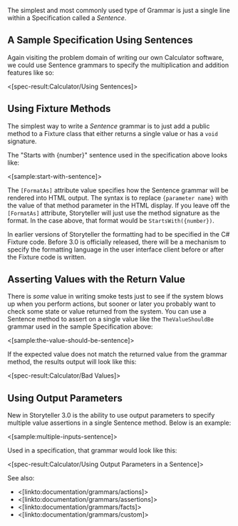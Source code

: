 <!--Title:Sentences-->

The simplest and most commonly used type of Grammar is just a single line within a Specification called a _Sentence_.

## A Sample Specification Using Sentences

Again visiting the problem domain of writing our own Calculator software, we could use Sentence grammars to specify the multiplication and addition features like so:

<[spec-result:Calculator/Using Sentences]>

## Using Fixture Methods

The simplest way to write a _Sentence_ grammar is to just add a public method to a Fixture class that either returns a single value or has a `void` signature. 

The "Starts with {number}" sentence used in the specification above looks like:

<[sample:start-with-sentence]>

The `[FormatAs]` attribute value specifies how the Sentence grammar will be rendered into HTML output. The syntax is to replace `{parameter name}` with the value of that method parameter in the HTML display. If you leave off the `[FormatAs]` attribute, Storyteller will just use the method signature as the format. In the case above, that format would be `StartsWith({number})`.

<div class="alert alert-info" role="alert">In earlier versions of Storyteller the formatting had to be specified in the C# Fixture code. Before 3.0 is officially released, there will be a mechanism to specify the formatting language in the user interface client before or after the Fixture code is written. </div>


## Asserting Values with the Return Value

There is _some_ value in writing smoke tests just to see if the system blows up when you perform actions, but sooner or later you probably want to check some state or value returned from the system. You can use a Sentence method to assert on a single value like the `TheValueShouldBe` grammar used in the sample Specification above:

<[sample:the-value-should-be-sentence]>

If the expected value does not match the returned value from the grammar method, the results output will look like this:

<[spec-result:Calculator/Bad Values]>



## Using Output Parameters

New in Storyteller 3.0 is the ability to use output parameters to specify multiple value assertions in a single Sentence method. Below is an example:

<[sample:multiple-inputs-sentence]>

Used in a specification, that grammar would look like this:

<[spec-result:Calculator/Using Output Parameters in a Sentence]>



See also:
* <[linkto:documentation/grammars/actions]>
* <[linkto:documentation/grammars/assertions]>
* <[linkto:documentation/grammars/facts]>
* <[linkto:documentation/grammars/custom]>
